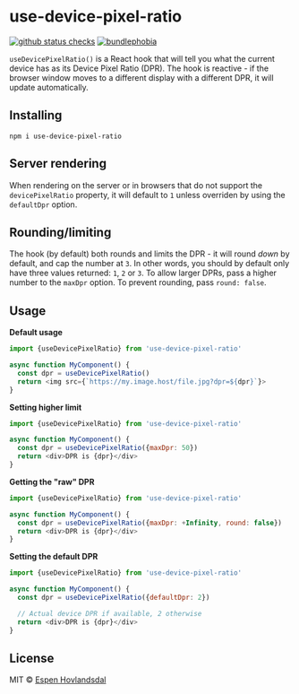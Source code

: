 # use-device-pixel-ratio

[![github status checks](https://badgen.net/github/checks/rexxars/use-device-pixel-ratio)](https://github.com/rexxars/use-device-pixel-ratio/actions) [![bundlephobia](https://badgen.net/bundlephobia/minzip/use-device-pixel-ratio)](https://bundlephobia.com/result?p=use-device-pixel-ratio)

`useDevicePixelRatio()` is a React hook that will tell you what the current device has as its Device Pixel Ratio (DPR). The hook is reactive - if the browser window moves to a different display with a different DPR, it will update automatically.

## Installing

```
npm i use-device-pixel-ratio
```

## Server rendering

When rendering on the server or in browsers that do not support the `devicePixelRatio` property, it will default to `1` unless overriden by using the `defaultDpr` option.

## Rounding/limiting

The hook (by default) both rounds and limits the DPR - it will round _down_ by default, and cap the number at `3`. In other words, you should by default only have three values returned: `1`, `2` or `3`. To allow larger DPRs, pass a higher number to the `maxDpr` option. To prevent rounding, pass `round: false`.

## Usage

**Default usage**

```js
import {useDevicePixelRatio} from 'use-device-pixel-ratio'

async function MyComponent() {
  const dpr = useDevicePixelRatio()
  return <img src={`https://my.image.host/file.jpg?dpr=${dpr}`}>
}
```

**Setting higher limit**

```js
import {useDevicePixelRatio} from 'use-device-pixel-ratio'

async function MyComponent() {
  const dpr = useDevicePixelRatio({maxDpr: 50})
  return <div>DPR is {dpr}</div>
}
```

**Getting the "raw" DPR**

```js
import {useDevicePixelRatio} from 'use-device-pixel-ratio'

async function MyComponent() {
  const dpr = useDevicePixelRatio({maxDpr: +Infinity, round: false})
  return <div>DPR is {dpr}</div>
}
```

**Setting the default DPR**

```js
import {useDevicePixelRatio} from 'use-device-pixel-ratio'

async function MyComponent() {
  const dpr = useDevicePixelRatio({defaultDpr: 2})

  // Actual device DPR if available, 2 otherwise
  return <div>DPR is {dpr}</div>
}
```

## License

MIT © [Espen Hovlandsdal](https://espen.codes/)
